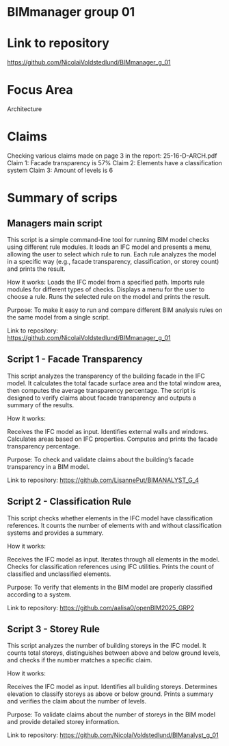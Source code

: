 # BIMmanager group 01

# Link to repository 
https://github.com/NicolaiVoldstedlund/BIMmanager_g_01

# Focus Area 
Architecture

# Claims

Checking various claims made on page 3 in the report: 25-16-D-ARCH.pdf 
    Claim 1: Facade transparency is 57%
    Claim 2: Elements have a classification system
    Claim 3: Amount of levels is 6

# Summary of scrips

## Managers main script

This script is a simple command-line tool for running BIM model checks using different rule modules.
It loads an IFC model and presents a menu, allowing the user to select which rule to run.
Each rule analyzes the model in a specific way (e.g., facade transparency, classification, or storey count) and prints the result.

How it works:
Loads the IFC model from a specified path.
Imports rule modules for different types of checks.
Displays a menu for the user to choose a rule.
Runs the selected rule on the model and prints the result.

Purpose:
To make it easy to run and compare different BIM analysis rules on the same model from a single script.

Link to repository: https://github.com/NicolaiVoldstedlund/BIMmanager_g_01 

## Script 1 - Facade Transparency

This script analyzes the transparency of the building facade in the IFC model.
It calculates the total facade surface area and the total window area, then computes the average transparency percentage.
The script is designed to verify claims about facade transparency and outputs a summary of the results.

How it works:

Receives the IFC model as input.
Identifies external walls and windows.
Calculates areas based on IFC properties.
Computes and prints the facade transparency percentage.

Purpose:
To check and validate claims about the building’s facade transparency in a BIM model.

Link to repository: https://github.com/LisannePut/BIMANALYST_G_4

## Script 2 - Classification Rule

This script checks whether elements in the IFC model have classification references.
It counts the number of elements with and without classification systems and provides a summary.

How it works:

Receives the IFC model as input.
Iterates through all elements in the model.
Checks for classification references using IFC utilities.
Prints the count of classified and unclassified elements.

Purpose:
To verify that elements in the BIM model are properly classified according to a system.

Link to repository: https://github.com/aalisa0/openBIM2025_GRP2

## Script 3 - Storey Rule  

This script analyzes the number of building storeys in the IFC model.
It counts total storeys, distinguishes between above and below ground levels, and checks if the number matches a specific claim.

How it works:

Receives the IFC model as input.
Identifies all building storeys.
Determines elevation to classify storeys as above or below ground.
Prints a summary and verifies the claim about the number of levels.

Purpose:
To validate claims about the number of storeys in the BIM model and provide detailed storey information.

Link to repository: https://github.com/NicolaiVoldstedlund/BIManalyst_g_01